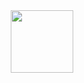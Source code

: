 <div id="header" align="center">
  <img src="https://media2.giphy.com/media/YQitE4YNQNahy/giphy.gif?cid=ecf05e47zea9veedvek5bkzbul7nz1ez8ezmjtkbg18pacjj&ep=v1_gifs_search&rid=giphy.gif&ct=g" width="100"/>
</div>


